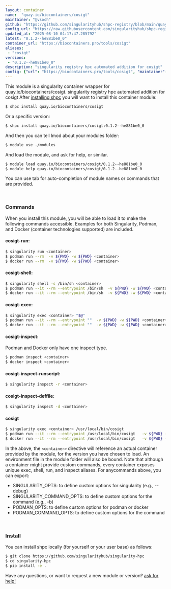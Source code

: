 ```yaml
---
layout: container
name:  "quay.io/biocontainers/cosigt"
maintainer: "@vsoch"
github: "https://github.com/singularityhub/shpc-registry/blob/main/quay.io/biocontainers/cosigt/container.yaml"
config_url: "https://raw.githubusercontent.com/singularityhub/shpc-registry/main/quay.io/biocontainers/cosigt/container.yaml"
updated_at: "2025-08-10 04:17:47.285792"
latest: "0.1.2--he881be0_0"
container_url: "https://biocontainers.pro/tools/cosigt"
aliases:
 - "cosigt"
versions:
 - "0.1.2--he881be0_0"
description: "singularity registry hpc automated addition for cosigt"
config: {"url": "https://biocontainers.pro/tools/cosigt", "maintainer": "@vsoch", "description": "singularity registry hpc automated addition for cosigt", "latest": {"0.1.2--he881be0_0": "sha256:c80ecefd2216bf6cb1fd8f0d9effb51662d8cc561dad34d2dea60fe5e407caff"}, "tags": {"0.1.2--he881be0_0": "sha256:c80ecefd2216bf6cb1fd8f0d9effb51662d8cc561dad34d2dea60fe5e407caff"}, "docker": "quay.io/biocontainers/cosigt", "aliases": {"cosigt": "/usr/local/bin/cosigt"}}
---
```


This module is a singularity container wrapper for quay.io/biocontainers/cosigt.
singularity registry hpc automated addition for cosigt
After [installing shpc](#install) you will want to install this container module:


```bash
$ shpc install quay.io/biocontainers/cosigt
```

Or a specific version:

```bash
$ shpc install quay.io/biocontainers/cosigt:0.1.2--he881be0_0
```

And then you can tell lmod about your modules folder:

```bash
$ module use ./modules
```

And load the module, and ask for help, or similar.

```bash
$ module load quay.io/biocontainers/cosigt/0.1.2--he881be0_0
$ module help quay.io/biocontainers/cosigt/0.1.2--he881be0_0
```

You can use tab for auto-completion of module names or commands that are provided.

<br>

### Commands

When you install this module, you will be able to load it to make the following commands accessible.
Examples for both Singularity, Podman, and Docker (container technologies supported) are included.

#### cosigt-run:

```bash
$ singularity run <container>
$ podman run --rm  -v ${PWD} -w ${PWD} <container>
$ docker run --rm  -v ${PWD} -w ${PWD} <container>
```

#### cosigt-shell:

```bash
$ singularity shell -s /bin/sh <container>
$ podman run --it --rm --entrypoint /bin/sh  -v ${PWD} -w ${PWD} <container>
$ docker run --it --rm --entrypoint /bin/sh  -v ${PWD} -w ${PWD} <container>
```

#### cosigt-exec:

```bash
$ singularity exec <container> "$@"
$ podman run --it --rm --entrypoint ""  -v ${PWD} -w ${PWD} <container> "$@"
$ docker run --it --rm --entrypoint ""  -v ${PWD} -w ${PWD} <container> "$@"
```

#### cosigt-inspect:

Podman and Docker only have one inspect type.

```bash
$ podman inspect <container>
$ docker inspect <container>
```

#### cosigt-inspect-runscript:

```bash
$ singularity inspect -r <container>
```

#### cosigt-inspect-deffile:

```bash
$ singularity inspect -d <container>
```


#### cosigt

```bash
$ singularity exec <container> /usr/local/bin/cosigt
$ podman run --it --rm --entrypoint /usr/local/bin/cosigt   -v ${PWD} -w ${PWD} <container> -c " $@"
$ docker run --it --rm --entrypoint /usr/local/bin/cosigt   -v ${PWD} -w ${PWD} <container> -c " $@"
```



In the above, the `<container>` directive will reference an actual container provided
by the module, for the version you have chosen to load. An environment file in the
module folder will also be bound. Note that although a container
might provide custom commands, every container exposes unique exec, shell, run, and
inspect aliases. For anycommands above, you can export:

 - SINGULARITY_OPTS: to define custom options for singularity (e.g., --debug)
 - SINGULARITY_COMMAND_OPTS: to define custom options for the command (e.g., -b)
 - PODMAN_OPTS: to define custom options for podman or docker
 - PODMAN_COMMAND_OPTS: to define custom options for the command

<br>

### Install

You can install shpc locally (for yourself or your user base) as follows:

```bash
$ git clone https://github.com/singularityhub/singularity-hpc
$ cd singularity-hpc
$ pip install -e .
```

Have any questions, or want to request a new module or version? [ask for help!](https://github.com/singularityhub/singularity-hpc/issues)